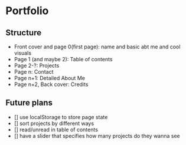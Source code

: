 # Portfolio

## Structure

- Front cover and page 0(first page): name and basic abt me and cool visuals
- Page 1 (and maybe 2): Table of contents
- Page 2-?: Projects
- Page n: Contact
- Page n+1: Detailed About Me
- Page n+2, Back cover: Credits

## Future plans

- [] use localStorage to store page state
- [] sort projects by different ways
- [] read/unread in table of contents
- [] have a slider that specifies how many projects do they wanna see

